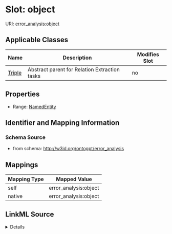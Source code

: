 

# Slot: object

URI: [error_analysis:object](http://w3id.org/ontogpt/error_analysisobject)



<!-- no inheritance hierarchy -->





## Applicable Classes

| Name | Description | Modifies Slot |
| --- | --- | --- |
| [Triple](Triple.md) | Abstract parent for Relation Extraction tasks |  no  |







## Properties

* Range: [NamedEntity](NamedEntity.md)





## Identifier and Mapping Information







### Schema Source


* from schema: http://w3id.org/ontogpt/error_analysis




## Mappings

| Mapping Type | Mapped Value |
| ---  | ---  |
| self | error_analysis:object |
| native | error_analysis:object |




## LinkML Source

<details>
```yaml
name: object
from_schema: http://w3id.org/ontogpt/error_analysis
rank: 1000
alias: object
owner: Triple
domain_of:
- Triple
range: NamedEntity

```
</details>